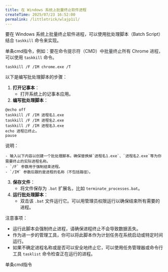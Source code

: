 ```yaml
---
title: 在 Windows 系统上批量终止软件进程
createTime: 2025/07/23 16:52:00
permalink: /littletrick/wlajp1il/
---
```

要在 Windows 系统上批量终止软件进程，可以使用批处理脚本（Batch Script）结合 `taskkill` 命令来实现。

单条cmd指令，例如：<font style="color:rgb(33, 37, 41);">要在命令提示符（CMD）中批量终止所有 Chrome 进程，可以使用 </font>`taskkill`<font style="color:rgb(33, 37, 41);"> 命令。</font>

```plain
taskkill /F /IM chrome.exe /T
```

以下是编写批处理脚本的步骤：

1. **打开记事本**：
    - 打开系统上的记事本应用。
2. **编写批处理脚本**：

```plain
@echo off
taskkill /F /IM 进程名1.exe
taskkill /F /IM 进程名2.exe
taskkill /F /IM 进程名3.exe
echo 进程已终止。
pause
```

说明：

    - 输入以下内容以创建一个批处理脚本。确保替换掉`进程名1.exe`、`进程名2.exe`等为你需要终止的实际进程名称。
    - `/F` 参数用于强制结束进程。
    - `/IM` 参数后跟的是进程的名称（不包括路径）。
3. **保存文件**：
    - 将文件保存为 `.bat` 扩展名，比如 `terminate_processes.bat`。
4. **运行批处理脚本**：
    - 双击该 `.bat` 文件运行它。可以用管理员权限运行以确保结束所有需要的进程。

注意事项：

+ 运行此脚本会强制终止进程，请确保进程终止不会导致数据丢失。
+ 作为进一步的管理工具，你可以将此脚本作为计划任务在系统启动或特定时间运行。
+ 如果不确定进程名称或是否可以安全地终止它，可以使用任务管理器或命令行工具 `tasklist` 命令检查正在运行的进程。



单条cmd指令

